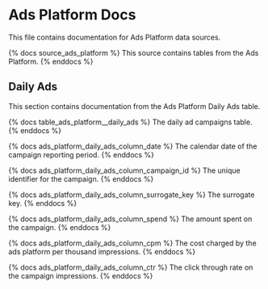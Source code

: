 
# Ads Platform Docs

This file contains documentation for Ads Platform data sources.

{% docs source_ads_platform %}
This source contains tables from the Ads Platform.
{% enddocs %}

## Daily Ads

This section contains documentation from the Ads Platform Daily Ads table.

{% docs table_ads_platform__daily_ads %}
The daily ad campaigns table.
{% enddocs %}

{% docs ads_platform_daily_ads_column_date %}
The calendar date of the campaign reporting period.
{% enddocs %}

{% docs ads_platform_daily_ads_column_campaign_id %}
The unique identifier for the campaign.
{% enddocs %}

{% docs ads_platform_daily_ads_column_surrogate_key %}
The surrogate key.
{% enddocs %}

{% docs ads_platform_daily_ads_column_spend %}
The amount spent on the campaign.
{% enddocs %}

{% docs ads_platform_daily_ads_column_cpm %}
The cost charged by the ads platform per thousand impressions.
{% enddocs %}

{% docs ads_platform_daily_ads_column_ctr %}
The click through rate on the campaign impressions.
{% enddocs %}

